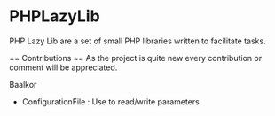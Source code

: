 # PHPLazyLib

PHP Lazy Lib are a set of small PHP libraries written to facilitate tasks.

== Contributions ==
As the project is quite new every contribution or comment will be appreciated.

Baalkor

 - ConfigurationFile : Use to read/write parameters 